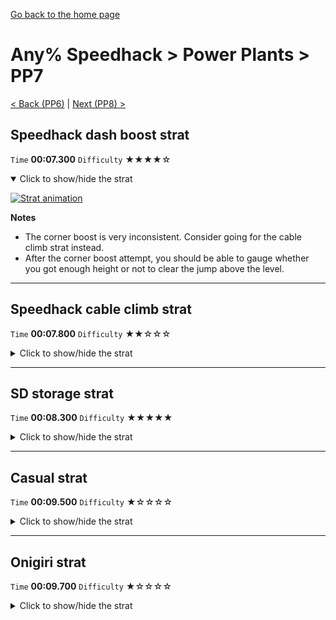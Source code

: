 [Go back to the home page](https://github.com/Doublevil/scbspeedrun)

# Any% Speedhack > Power Plants > PP7

[< Back (PP6)](https://github.com/Doublevil/scbspeedrun/blob/main/levels/any_sh/pp/PP6.md) | [Next (PP8) >](https://github.com/Doublevil/scbspeedrun/blob/main/levels/any_sh/pp/PP8.md)

## Speedhack dash boost strat

`Time` **00:07.300** `Difficulty` ★★★★☆
<details open>
  <summary>Click to show/hide the strat</summary>

  [![Strat animation](https://github.com/Doublevil/scbspeedrun/blob/main/media/levels/pp/PP7_S_DashBoost.webp)](https://github.com/Doublevil/scbspeedrun/blob/main/media/levels/pp/PP7_S_DashBoost.mp4?raw=true)

  **Notes**
  - The corner boost is very inconsistent. Consider going for the cable climb strat instead.
  - After the corner boost attempt, you should be able to gauge whether you got enough height or not to clear the jump above the level.
</details>

---
## Speedhack cable climb strat

`Time` **00:07.800** `Difficulty` ★★☆☆☆
<details>
  <summary>Click to show/hide the strat</summary>

  [![Strat animation](https://github.com/Doublevil/scbspeedrun/blob/main/media/levels/pp/PP7_S_CableBoost.webp)](https://github.com/Doublevil/scbspeedrun/blob/main/media/levels/pp/PP7_S_CableBoost.mp4?raw=true)

  **Notes**
  - Using the cable cart like this while climbing the wall with the speedhack pushes you up while maintaining the hook, then you can high-jump to easily get enough height to clear the jumps over the glitch labyrinth.
  - This is way more consistent than the dash corner boost, and just a little bit slower.
</details>

---
## SD storage strat

`Time` **00:08.300** `Difficulty` ★★★★★
<details>
  <summary>Click to show/hide the strat</summary>

  [![Strat animation](https://github.com/Doublevil/scbspeedrun/blob/main/media/levels/pp/PP7_SDStrat.webp)](https://github.com/Doublevil/scbspeedrun/blob/main/media/levels/pp/PP7_SDStrat.mp4?raw=true)

  **Notes**
  - This strat uses SD Storage. You can learn more about it in the "Jump cart techs" section of this guide.
  - This strat is a bit of a joke, as it's really super hard and risky, and isn't even the fastest one. But it's fun to fly over the entire level.
</details>

---
## Casual strat

`Time` **00:09.500** `Difficulty` ★☆☆☆☆
<details>
  <summary>Click to show/hide the strat</summary>

  [![Strat animation](https://github.com/Doublevil/scbspeedrun/blob/main/media/levels/pp/PP7_CasualStrat.webp)](https://github.com/Doublevil/scbspeedrun/blob/main/media/levels/pp/PP7_CasualStrat.mp4?raw=true)

  **Notes**
  - This strat can be used as a fallback if you miss the corner boost to fly over the glitch labyrinth.
</details>

---
## Onigiri strat

`Time` **00:09.700** `Difficulty` ★☆☆☆☆
<details>
  <summary>Click to show/hide the strat</summary>

  [![Strat animation](https://github.com/Doublevil/scbspeedrun/blob/main/media/levels/pp/PP7_OnigiriStrat.webp)](https://github.com/Doublevil/scbspeedrun/blob/main/media/levels/pp/PP7_OnigiriStrat.mp4?raw=true)
</details>
